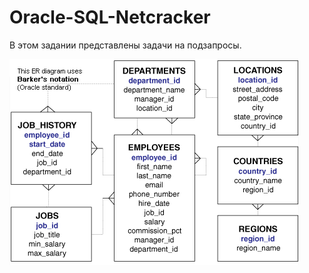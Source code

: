 # Oracle-SQL-Netcracker

В этом задании представлены задачи на подзапросы.

![alt text](https://raw.githubusercontent.com/AsyaEvloeva/Oracle-SQL-Netcracker/master/schema.gif)
